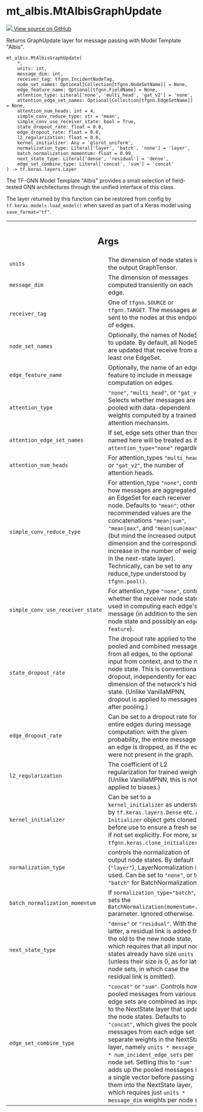 # mt_albis.MtAlbisGraphUpdate

<!-- Insert buttons and diff -->

<a target="_blank" href="https://github.com/tensorflow/gnn/tree/master/tensorflow_gnn/models/mt_albis/layers.py#L243-L394">
<img src="https://www.tensorflow.org/images/GitHub-Mark-32px.png" /> View source
on GitHub </a>

Returns GraphUpdate layer for message passing with Model Template "Albis".

<pre class="devsite-click-to-copy prettyprint lang-py tfo-signature-link">
<code>mt_albis.MtAlbisGraphUpdate(
    *,
    units: int,
    message_dim: int,
    receiver_tag: tfgnn.IncidentNodeTag,
    node_set_names: Optional[Collection[tfgnn.NodeSetName]] = None,
    edge_feature_name: Optional[tfgnn.FieldName] = None,
    attention_type: Literal['none', 'multi_head', 'gat_v2'] = &#x27;none&#x27;,
    attention_edge_set_names: Optional[Collection[tfgnn.EdgeSetName]] = None,
    attention_num_heads: int = 4,
    simple_conv_reduce_type: str = &#x27;mean&#x27;,
    simple_conv_use_receiver_state: bool = True,
    state_dropout_rate: float = 0.0,
    edge_dropout_rate: float = 0.0,
    l2_regularization: float = 0.0,
    kernel_initializer: Any = &#x27;glorot_uniform&#x27;,
    normalization_type: Literal['layer', 'batch', 'none'] = &#x27;layer&#x27;,
    batch_normalization_momentum: float = 0.99,
    next_state_type: Literal['dense', 'residual'] = &#x27;dense&#x27;,
    edge_set_combine_type: Literal['concat', 'sum'] = &#x27;concat&#x27;
) -> tf.keras.layers.Layer
</code></pre>

<!-- Placeholder for "Used in" -->

The TF-GNN Model Template "Albis" provides a small selection of field-tested GNN
architectures through the unified interface of this class.

The layer returned by this function can be restored from config by
`tf.keras.models.load_model()` when saved as part of a Keras model using
`save_format="tf"`.

<!-- Tabular view -->
 <table class="responsive fixed orange">
<colgroup><col width="214px"><col></colgroup>
<tr><th colspan="2"><h2 class="add-link">Args</h2></th></tr>

<tr>
<td>
<code>units</code><a id="units"></a>
</td>
<td>
The dimension of node states in the output GraphTensor.
</td>
</tr><tr>
<td>
<code>message_dim</code><a id="message_dim"></a>
</td>
<td>
The dimension of messages computed transiently on each edge.
</td>
</tr><tr>
<td>
<code>receiver_tag</code><a id="receiver_tag"></a>
</td>
<td>
One of <code>tfgnn.SOURCE</code> or <code>tfgnn.TARGET</code>. The messages are
sent to the nodes at this endpoint of edges.
</td>
</tr><tr>
<td>
<code>node_set_names</code><a id="node_set_names"></a>
</td>
<td>
Optionally, the names of NodeSets to update. By default,
all NodeSets are updated that receive from at least one EdgeSet.
</td>
</tr><tr>
<td>
<code>edge_feature_name</code><a id="edge_feature_name"></a>
</td>
<td>
Optionally, the name of an edge feature to include in
message computation on edges.
</td>
</tr><tr>
<td>
<code>attention_type</code><a id="attention_type"></a>
</td>
<td>
<code>"none"</code>, <code>"multi_head"</code>, or <code>"gat_v2"</code>. Selects whether
messages are pooled with data-dependent weights computed by a trained
attention mechansim.
</td>
</tr><tr>
<td>
<code>attention_edge_set_names</code><a id="attention_edge_set_names"></a>
</td>
<td>
If set, edge sets other than those named here
will be treated as if <code>attention_type="none"</code> regardless.
</td>
</tr><tr>
<td>
<code>attention_num_heads</code><a id="attention_num_heads"></a>
</td>
<td>
For attention_types <code>"multi_head"</code> or <code>"gat_v2"</code>,
the number of attention heads.
</td>
</tr><tr>
<td>
<code>simple_conv_reduce_type</code><a id="simple_conv_reduce_type"></a>
</td>
<td>
For attention_type <code>"none"</code>, controls how messages
are aggregated on an EdgeSet for each receiver node. Defaults to <code>"mean"</code>;
other recommended values are the concatenations <code>"mean|sum"</code>,
<code>"mean|max"</code>, and <code>"mean|sum|max"</code> (but mind the increased output
dimension and the corresponding increase in the number of weights in the
next-state layer). Technically, can be set to any reduce_type understood
by <code>tfgnn.pool()</code>.
</td>
</tr><tr>
<td>
<code>simple_conv_use_receiver_state</code><a id="simple_conv_use_receiver_state"></a>
</td>
<td>
For attention_type <code>"none"</code>, controls
whether the receiver node state is used in computing each edge's message
(in addition to the sender node state and possibly an <code>edge feature</code>).
</td>
</tr><tr>
<td>
<code>state_dropout_rate</code><a id="state_dropout_rate"></a>
</td>
<td>
The dropout rate applied to the pooled and combined
messages from all edges, to the optional input from context, and to the
new node state. This is conventional dropout, independently for each
dimension of the network's hidden state. (Unlike VanillaMPNN, dropout
is applied to messages after pooling.)
</td>
</tr><tr>
<td>
<code>edge_dropout_rate</code><a id="edge_dropout_rate"></a>
</td>
<td>
Can be set to a dropout rate for entire edges during
message computation: with the given probability, the entire message of
an edge is dropped, as if the edge were not present in the graph.
</td>
</tr><tr>
<td>
<code>l2_regularization</code><a id="l2_regularization"></a>
</td>
<td>
The coefficient of L2 regularization for trained weights.
(Unlike VanillaMPNN, this is not applied to biases.)
</td>
</tr><tr>
<td>
<code>kernel_initializer</code><a id="kernel_initializer"></a>
</td>
<td>
Can be set to a <code>kernel_initializer</code> as understood
by <code>tf.keras.layers.Dense</code> etc.
An <code>Initializer</code> object gets cloned before use to ensure a fresh seed,
if not set explicitly. For more, see <code>tfgnn.keras.clone_initializer()</code>.
</td>
</tr><tr>
<td>
<code>normalization_type</code><a id="normalization_type"></a>
</td>
<td>
controls the normalization of output node states.
By default (<code>"layer"</code>), LayerNormalization is used. Can be set to
<code>"none"</code>, or to <code>"batch"</code> for BatchNormalization.
</td>
</tr><tr>
<td>
<code>batch_normalization_momentum</code><a id="batch_normalization_momentum"></a>
</td>
<td>
If <code>normalization_type="batch"</code>, sets the
<code>BatchNormalization(momentum=...)</code> parameter. Ignored otherwise.
</td>
</tr><tr>
<td>
<code>next_state_type</code><a id="next_state_type"></a>
</td>
<td>
<code>"dense"</code> or <code>"residual"</code>. With the latter, a residual
link is added from the old to the new node state, which requires that all
input node states already have size <code>units</code> (unless their size is 0, as
for latent node sets, in which case the residual link is omitted).
</td>
</tr><tr>
<td>
<code>edge_set_combine_type</code><a id="edge_set_combine_type"></a>
</td>
<td>
<code>"concat"</code> or <code>"sum"</code>. Controls how pooled messages
from various edge sets are combined as inputs to the NextState layer
that updates the node states. Defaults to <code>"concat"</code>, which gives the
pooled messages from each edge set separate weights in the NextState
layer, namely <code>units * message_dim * num_incident_edge_sets</code> per node set.
Setting this to <code>"sum"</code> adds up the pooled messages into a single
vector before passing them into the NextState layer, which requires just
<code>units * message_dim</code> weights per node set.
</td>
</tr>
</table>
